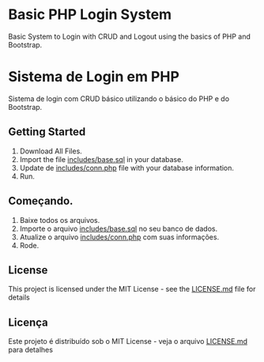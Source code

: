 # Basic PHP Login System

Basic System to Login with CRUD and Logout using the basics of PHP and Bootstrap.

# Sistema de Login em PHP 

Sistema de login com CRUD básico utilizando o básico do PHP e do Bootstrap. 

## Getting Started

1. Download All Files. 
2. Import the file [includes/base.sql](base.sql) in your database.
3. Update de [includes/conn.php](conn.php) file with your database information.
4. Run. 

## Começando. 

1. Baixe todos os arquivos.
2. Importe o arquivo [includes/base.sql](base.sql) no seu banco de dados. 
3. Atualize o arquivo [includes/conn.php](conn.php) com suas informações.
4. Rode.

## License

This project is licensed under the MIT License - see the [LICENSE.md](LICENSE.md) file for details

## Licença 

Este projeto é distribuído sob o MIT License - veja o arquivo [LICENSE.md](LICENSE.md) para detalhes
